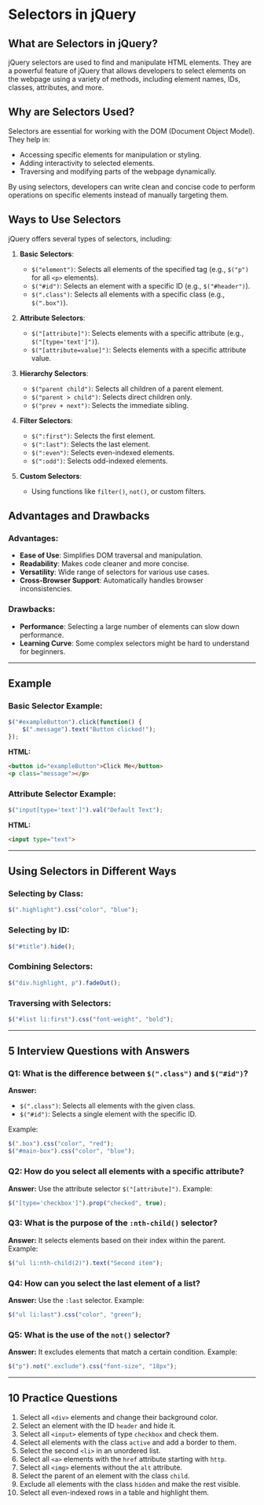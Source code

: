 # Selectors in jQuery

## What are Selectors in jQuery?

jQuery selectors are used to find and manipulate HTML elements. They are a powerful feature of jQuery that allows developers to select elements on the webpage using a variety of methods, including element names, IDs, classes, attributes, and more.

## Why are Selectors Used?

Selectors are essential for working with the DOM (Document Object Model). They help in:
- Accessing specific elements for manipulation or styling.
- Adding interactivity to selected elements.
- Traversing and modifying parts of the webpage dynamically.

By using selectors, developers can write clean and concise code to perform operations on specific elements instead of manually targeting them.

## Ways to Use Selectors

jQuery offers several types of selectors, including:

1. **Basic Selectors**: 
   - `$("element")`: Selects all elements of the specified tag (e.g., `$("p")` for all `<p>` elements).
   - `$("#id")`: Selects an element with a specific ID (e.g., `$("#header")`).
   - `$(".class")`: Selects all elements with a specific class (e.g., `$(".box")`).

2. **Attribute Selectors**: 
   - `$("[attribute]")`: Selects elements with a specific attribute (e.g., `$("[type='text']")`).
   - `$("[attribute=value]")`: Selects elements with a specific attribute value.

3. **Hierarchy Selectors**:
   - `$("parent child")`: Selects all children of a parent element.
   - `$("parent > child")`: Selects direct children only.
   - `$("prev + next")`: Selects the immediate sibling.

4. **Filter Selectors**:
   - `$(":first")`: Selects the first element.
   - `$(":last")`: Selects the last element.
   - `$(":even")`: Selects even-indexed elements.
   - `$(":odd")`: Selects odd-indexed elements.

5. **Custom Selectors**:
   - Using functions like `filter()`, `not()`, or custom filters.

## Advantages and Drawbacks

### Advantages:
- **Ease of Use**: Simplifies DOM traversal and manipulation.
- **Readability**: Makes code cleaner and more concise.
- **Versatility**: Wide range of selectors for various use cases.
- **Cross-Browser Support**: Automatically handles browser inconsistencies.

### Drawbacks:
- **Performance**: Selecting a large number of elements can slow down performance.
- **Learning Curve**: Some complex selectors might be hard to understand for beginners.

---

## Example

### Basic Selector Example:
```javascript
$("#exampleButton").click(function() {
    $(".message").text("Button clicked!");
});
```
**HTML:**
```html
<button id="exampleButton">Click Me</button>
<p class="message"></p>
```

### Attribute Selector Example:
```javascript
$("input[type='text']").val("Default Text");
```
**HTML:**
```html
<input type="text">
```

---

## Using Selectors in Different Ways

### Selecting by Class:
```javascript
$(".highlight").css("color", "blue");
```

### Selecting by ID:
```javascript
$("#title").hide();
```

### Combining Selectors:
```javascript
$("div.highlight, p").fadeOut();
```

### Traversing with Selectors:
```javascript
$("#list li:first").css("font-weight", "bold");
```

---

## 5 Interview Questions with Answers

### Q1: What is the difference between `$(".class")` and `$("#id")`?
**Answer:**
- `$(".class")`: Selects all elements with the given class.
- `$("#id")`: Selects a single element with the specific ID.

Example:
```javascript
$(".box").css("color", "red");
$("#main-box").css("color", "blue");
```

### Q2: How do you select all elements with a specific attribute?
**Answer:** Use the attribute selector `$("[attribute]")`.
Example:
```javascript
$("[type='checkbox']").prop("checked", true);
```

### Q3: What is the purpose of the `:nth-child()` selector?
**Answer:** It selects elements based on their index within the parent.
Example:
```javascript
$("ul li:nth-child(2)").text("Second item");
```

### Q4: How can you select the last element of a list?
**Answer:** Use the `:last` selector.
Example:
```javascript
$("ul li:last").css("color", "green");
```

### Q5: What is the use of the `not()` selector?
**Answer:** It excludes elements that match a certain condition.
Example:
```javascript
$("p").not(".exclude").css("font-size", "18px");
```

---

## 10 Practice Questions

1. Select all `<div>` elements and change their background color.
2. Select an element with the ID `header` and hide it.
3. Select all `<input>` elements of type `checkbox` and check them.
4. Select all elements with the class `active` and add a border to them.
5. Select the second `<li>` in an unordered list.
6. Select all `<a>` elements with the `href` attribute starting with `http`.
7. Select all `<img>` elements without the `alt` attribute.
8. Select the parent of an element with the class `child`.
9. Exclude all elements with the class `hidden` and make the rest visible.
10. Select all even-indexed rows in a table and highlight them.
 